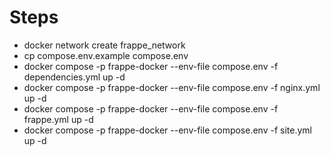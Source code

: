 # Steps
- docker network create frappe_network
- cp compose.env.example compose.env
- docker compose -p frappe-docker --env-file compose.env -f dependencies.yml up -d
- docker compose -p frappe-docker --env-file compose.env -f nginx.yml up -d
- docker compose -p frappe-docker --env-file compose.env -f frappe.yml up -d
- docker compose -p frappe-docker --env-file compose.env -f site.yml up -d
